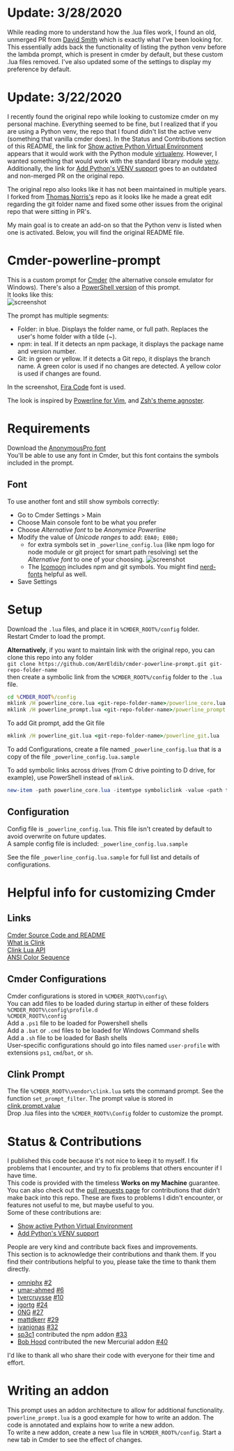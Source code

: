 # Update: 3/28/2020
While reading more to understand how the .lua files work, I found an old, unmerged PR from [David Smith](https://github.com/davepwsmith) which is exactly what I've been looking for. This essentially adds back the functionality of listing the python venv before the lambda prompt, which is present in cmder by default, but these custom .lua files removed. I've also updated some of the settings to display my preference by default.

# Update: 3/22/2020

I recently found the original repo while looking to customize cmder on my personal machine. Everything seemed to be fine, but I realized that if you are using a Python venv, the repo that I found didn't list the active venv (something that vanilla cmder does). In the Status and Contributions section of this README, the link for [Show active Python Virtual Environment](#-Status-&-Contributions) appears that it would work with the Python module [virtualenv](https://pypi.org/project/virtualenv/). However, I wanted something that would work with the standard library module [venv](https://docs.python.org/3/library/venv.html#module-venv). Additionally, the link for [Add Python's VENV support](#-Status-&-Contributions) goes to an outdated and non-merged PR on the original repo.

The original repo also looks like it has not been maintained in multiple years. I forked from [Thomas Norris's](https://github.com/thomasnorris) repo as it looks like he made a great edit regarding the git folder name and fixed some other issues from the original repo that were sitting in PR's.

My main goal is to create an add-on so that the Python venv is listed when one is activated.
Below, you will find the original README file.

# Cmder-powerline-prompt

This is a custom prompt for [Cmder](http://cmder.net/) (the alternative console emulator for Windows). There's also a [PowerShell version](https://github.com/AmrEldib/cmder-powershell-powerline-prompt) of this prompt.  
It looks like this:  
![screenshot](screenshot.png)

The prompt has multiple segments:  
- Folder: in blue. Displays the folder name, or full path. Replaces the user's home folder with a tilde (~).  
- npm: in teal. If it detects an npm package, it displays the package name and version number.  
- Git: in green or yellow. If it detects a Git repo, it displays the branch name. A green color is used if no changes are detected. A yellow color is used if changes are found.  

In the screenshot, [Fira Code](https://github.com/tonsky/FiraCode) font is used.  

The look is inspired by [Powerline for Vim](https://github.com/powerline/powerline), and [Zsh's theme agnoster](https://github.com/agnoster/agnoster-zsh-theme).

# Requirements

Download the [AnonymousPro font](https://github.com/powerline/fonts/tree/master/AnonymousPro)  
You'll be able to use any font in Cmder, but this font contains the symbols included in the prompt.

## Font

To use another font and still show symbols correctly:

* Go to Cmder Settings > Main
* Choose Main console font to be what you prefer
* Choose _Alternative font_ to be _Anonymice Powerline_
* Modify the value of _Unicode ranges_ to add: `E0A0; E0B0;`
  * for extra symbols set in `_powerline_config.lua` (like npm logo for node module or git project for smart path resolving) set the _Alternative font_ to one of your choosing.
    ![screenshot](screenshot_fonts.png)
  * The [Icomoon](https://icomoon.io/) includes npm and git symbols. You might find [nerd-fonts](https://github.com/ryanoasis/nerd-fonts) helpful as well.  
* Save Settings

# Setup

Download the `.lua` files, and place it in `%CMDER_ROOT%/config` folder.  
Restart Cmder to load the prompt.

**Alternatively**, if you want to maintain link with the original repo, you can clone this repo into any folder  
`git clone https://github.com/AmrEldib/cmder-powerline-prompt.git git-repo-folder-name`  
then create a symbolic link from the `%CMDER_ROOT%/config` folder to the `.lua` file.

```bat
cd %CMDER_ROOT%/config  
mklink /H powerline_core.lua <git-repo-folder-name>/powerline_core.lua
mklink /H powerline_prompt.lua <git-repo-folder-name>/powerline_prompt.lua
```

To add Git prompt, add the Git file

```bat
mklink /H powerline_git.lua <git-repo-folder-name>/powerline_git.lua
```

To add Configurations, create a file named `_powerline_config.lua` that is a copy of the file `_powerline_config.lua.sample`

To add symbolic links across drives (from C drive pointing to D drive, for example), use PowerShell instead of `mklink`.  
```powershell
new-item -path powerline_core.lua -itemtype symboliclink -value <path to repo folder>\cmder-powerline-prompt\powerline_core.lua
```

## Configuration

Config file is `_powerline_config.lua`. This file isn't created by default to avoid overwrite on future updates.  
A sample config file is included: `_powerline_config.lua.sample`

See the file `_powerline_config.lua.sample` for full list and details of configurations.  

# Helpful info for customizing Cmder

## Links

[Cmder Source Code and README](https://github.com/cmderdev/cmder)  
[What is Clink](https://github.com/AmrEldib/cmder-powerline-prompt/blob/master/docs/clink.md)  
[Clink Lua API](https://github.com/AmrEldib/cmder-powerline-prompt/blob/master/docs/clink_api.md)  
[ANSI Color Sequence](http://ascii-table.com/ansi-escape-sequences.php)

## Cmder Configurations

Cmder configurations is stored in `%CMDER_ROOT%\config\`  
You can add files to be loaded during startup in either of these folders  
 `%CMDER_ROOT%\config\profile.d`  
 `%CMDER_ROOT%\config`  
Add a `.ps1` file to be loaded for Powershell shells  
Add a `.bat` or `.cmd` files to be loaded for Windows Command shells  
Add a `.sh` file to be loaded for Bash shells  
User-specific configurations should go into files named `user-profile` with extensions `ps1`, `cmd`/`bat`, or `sh`.

## Clink Prompt

The file `%CMDER_ROOT%\vendor\clink.lua` sets the command prompt. See the function `set_prompt_filter`.
The prompt value is stored in [clink.prompt.value](https://github.com/mridgers/clink/blob/master/docs/api.md#clinkpromptvalue)  
Drop .lua files into the `%CMDER_ROOT%\Config` folder to customize the prompt.

# Status & Contributions

I published this code because it's not nice to keep it to myself. I fix problems that I encounter, and try to fix problems that others encounter if I have time.  
This code is provided with the timeless **Works on my Machine** guarantee.  
You can also check out the [pull requests page](https://github.com/AmrEldib/cmder-powerline-prompt/pulls) for contributions that didn't make back into this repo. These are fixes to problems I didn't encounter, or features not useful to me, but maybe useful to you.  
Some of these contributions are:  
- [Show active Python Virtual Environment](https://github.com/AmrEldib/cmder-powerline-prompt/issues/5)  
- [Add Python's VENV support](https://github.com/AmrEldib/cmder-powerline-prompt/pull/21)  

People are very kind and contribute back fixes and improvements.  
This section is to acknowledge their contributions and thank them. If you find their contributions helpful to you, please take the time to thank them directly.

* [omniphx](https://github.com/omniphx) [#2](https://github.com/AmrEldib/cmder-powerline-prompt/pull/2)
* [umar-ahmed](https://github.com/umar-ahmed) [#6](https://github.com/AmrEldib/cmder-powerline-prompt/pull/6)
* [tvercruysse](https://github.com/tvercruysse) [#10](https://github.com/AmrEldib/cmder-powerline-prompt/pull/10)
* [igortg](https://github.com/igortg) [#24](https://github.com/AmrEldib/cmder-powerline-prompt/pull/24)
* [0NG](https://github.com/0NG) [#27](https://github.com/AmrEldib/cmder-powerline-prompt/pull/27)
* [mattdkerr](https://github.com/mattdkerr) [#29](https://github.com/AmrEldib/cmder-powerline-prompt/pull/29)
* [ivanjonas](https://github.com/ivanjonas) [#32](https://github.com/AmrEldib/cmder-powerline-prompt/pull/32)
* [sp3c1](https://github.com/sp3c1) contributed the npm addon [#33](https://github.com/AmrEldib/cmder-powerline-prompt/pull/33)  
* [Bob Hood](https://github.com/b0bh00d) contributed the new Mercurial addon [#40](https://github.com/AmrEldib/cmder-powerline-prompt/pull/40)  

I'd like to thank all who share their code with everyone for their time and effort.

# Writing an addon  
This prompt uses an addon architecture to allow for additional functionality.  
`powerline_prompt.lua` is a good example for how to write an addon. The code is annotated and explains how to write a new addon.  
To write a new addon, create a new `lua` file in `%CMDER_ROOT%/config`. Start a new tab in Cmder to see the effect of changes.  